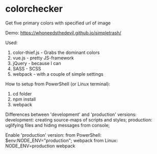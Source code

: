 # colorchecker
Get five primary colors with specified url of image

Demo: https://whoneedsthedevil.github.io/simpletrash/

Used:
1. color-thief.js - Grabs the dominant colors
2. vue.js - pretty JS-framework
3. jQuery - because I can
4. SASS - SCSS
5. webpack - with a couple of simple settings

How to setup from PowerShell (or Linux terminal):
1. cd folder
2. npm install
3. webpack

Differences between 'development' and 'production' versions:
development: creating source-maps of scripts and styles;
production: uglifying files and hiding messages from console;

Enable 'production' version:
from PowerShell: $env:NODE_ENV="production"; webpack
from Linux: NODE_ENV=production webpack

